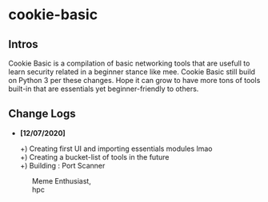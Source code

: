 # cookie-basic
<h2>Intros</h2>
<p>
Cookie Basic is a compilation of basic networking tools that are usefull to learn security related in a beginner stance like mee. Cookie Basic still build on Python 3 per these changes.      Hope it can grow to have more tons of tools built-in that are essentials yet beginner-friendly to others.<br>
</p>
<h2>Change Logs</h2>
<p>
<ul>
  <li>
    <strong>[12/07/2020]</strong>
    <p>
      +) Creating first UI and importing essentials modules lmao<br>
      +) Creating a bucket-list of tools in the future<br>
      +) Building : Port Scanner
    </p>
  </li>
<ul>
<p>
Meme Enthusiast,<br>
hpc
</p>
